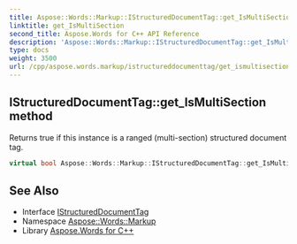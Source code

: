 ```yaml
---
title: Aspose::Words::Markup::IStructuredDocumentTag::get_IsMultiSection method
linktitle: get_IsMultiSection
second_title: Aspose.Words for C++ API Reference
description: 'Aspose::Words::Markup::IStructuredDocumentTag::get_IsMultiSection method. Returns true if this instance is a ranged (multi-section) structured document tag in C++.'
type: docs
weight: 3500
url: /cpp/aspose.words.markup/istructureddocumenttag/get_ismultisection/
---
```

## IStructuredDocumentTag::get_IsMultiSection method


Returns true if this instance is a ranged (multi-section) structured document tag.

```cpp
virtual bool Aspose::Words::Markup::IStructuredDocumentTag::get_IsMultiSection()=0
```

## See Also

* Interface [IStructuredDocumentTag](../)
* Namespace [Aspose::Words::Markup](../../)
* Library [Aspose.Words for C++](../../../)
